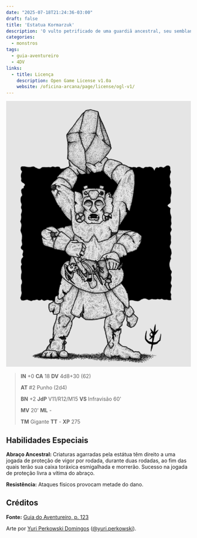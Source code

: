```yaml
---
date: "2025-07-18T21:24:36-03:00"
draft: false
title: 'Estatua Kormarzuk'
description: 'O vulto petrificado de uma guardiã ancestral, seu semblante captura a atenção, de forma estranha e sinistra.'
categories:
  - monstros
tags:
  - guia-aventureiro
  - 4DV
links:
  - title: Licença
    description: Open Game License v1.0a
    website: /oficina-arcana/page/license/ogl-v1/
---
```


![Estátua Kormarzuk](estatua-kormarzuk.png)

> **IN** +0 **CA** 18 **DV** 4d8+30 (62)
>
> **AT** #2 Punho (2d4)
>
> **BN** +2 **JdP** V11/R12/M15 **VS** Infravisão 60'
>
> **MV** 20' **ML** -
>
> **TM** Gigante **TT** - **XP** 275

## Habilidades Especiais

**Abraço Ancestral:** Criaturas agarradas pela estátua têm
direito a uma jogada de proteção de vigor por rodada,
durante duas rodadas, ao fim das quais terão sua caixa
toráxica esmigalhada e morrerão. Sucesso na jogada de
proteção livra a vítima do abraço.

**Resistência:** Ataques físicos provocam metade do dano.

## Créditos

**Fonte:** [Guia do Aventureiro, p. 123](https://www.arcanaprimaria.com/about-3)

Arte por [Yuri Perkowski Domingos](https://www.artstation.com/perkowski) ([@yuri.perkowski](https://www.instagram.com/yuri.perkowski/)).
